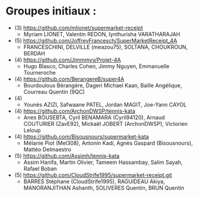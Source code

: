 # Groupes initiaux :

* (3) https://github.com/mlionet/supermarket-receipt
  * Myriam LIONET, Valentin REDON, Iynthurisha VARATHARAJAH
* (5) https://github.com/JoffreyFrancesch/SuperMarketReceipt_4A
  * FRANCESCHINI, DELVILLE (meazou75), SOLTANA, CHOUKROUN, BERDAH
* (4) https://github.com/Jimmmyy/Projet-4A
  * Hugo Blasco, Charles Cohen, Jimmy Nguyen, Emmanuelle Tourneroche
* (4) https://github.com/BerangereB/super4A
  * Bourdoulous Bérangère, Dageri Michael Kaan, Baille Angélique, Courreau Quentin (9QC)
* (4)
  * Younès AZIZI, Safwaane PATEL, Jordan MAGIT, Joe-Yann CAYOL
* (4) https://github.com/ArchonDWSP/tennis-kata
  * Anes BOUSEBTA, Cyril BENAMARA (Cyril94120), Arnaud COUTURIER (ZavE92), Mickaël JOBERT (ArchonDWSP), Victorien Leloup
* (4) https://github.com/Bisousnours/supermarket-kata
  * Mélanie Piot (Mel308), Antonin Kadi, Agnès Gaspard (Bisousnours), Mattéo Delmaestro
* (5) https://github.com/Assimh/tennis-kata
  * Assim Hanifa, Martin Olivier, Tameem Hassambay, Salim Sayah, Rafael Boban
* (5) https://github.com/CloudStrife1995/supermarket-receipt.git
  * BARRES Stéphane (CloudStrife1995), RAGUIDEAU Akiya, MANORANJITHAN Ashanth, SOLIVERES Quentin, BRUN Quentin
